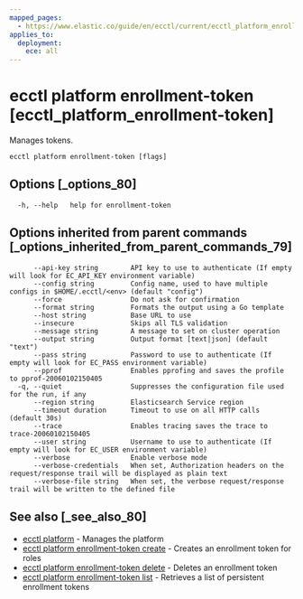 ```yaml
---
mapped_pages:
  - https://www.elastic.co/guide/en/ecctl/current/ecctl_platform_enrollment-token.html
applies_to:
  deployment:
    ece: all
---
```


# ecctl platform enrollment-token [ecctl_platform_enrollment-token]

Manages tokens.

```
ecctl platform enrollment-token [flags]
```


## Options [_options_80]

```
  -h, --help   help for enrollment-token
```


## Options inherited from parent commands [_options_inherited_from_parent_commands_79]

```
      --api-key string        API key to use to authenticate (If empty will look for EC_API_KEY environment variable)
      --config string         Config name, used to have multiple configs in $HOME/.ecctl/<env> (default "config")
      --force                 Do not ask for confirmation
      --format string         Formats the output using a Go template
      --host string           Base URL to use
      --insecure              Skips all TLS validation
      --message string        A message to set on cluster operation
      --output string         Output format [text|json] (default "text")
      --pass string           Password to use to authenticate (If empty will look for EC_PASS environment variable)
      --pprof                 Enables pprofing and saves the profile to pprof-20060102150405
  -q, --quiet                 Suppresses the configuration file used for the run, if any
      --region string         Elasticsearch Service region
      --timeout duration      Timeout to use on all HTTP calls (default 30s)
      --trace                 Enables tracing saves the trace to trace-20060102150405
      --user string           Username to use to authenticate (If empty will look for EC_USER environment variable)
      --verbose               Enable verbose mode
      --verbose-credentials   When set, Authorization headers on the request/response trail will be displayed as plain text
      --verbose-file string   When set, the verbose request/response trail will be written to the defined file
```


## See also [_see_also_80]

* [ecctl platform](/reference/ecctl_platform.md) - Manages the platform
* [ecctl platform enrollment-token create](/reference/ecctl_platform_enrollment-token_create.md) - Creates an enrollment token for roles
* [ecctl platform enrollment-token delete](/reference/ecctl_platform_enrollment-token_delete.md) - Deletes an enrollment token
* [ecctl platform enrollment-token list](/reference/ecctl_platform_enrollment-token_list.md) - Retrieves a list of persistent enrollment tokens

